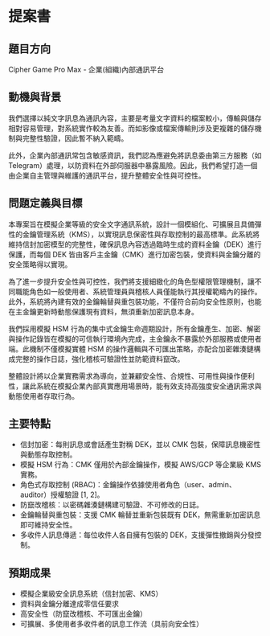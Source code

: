 # 提案書

## 題目方向

Cipher Game Pro Max - 企業(組織)內部通訊平台

## 動機與背景

我們選擇以純文字訊息為通訊內容，主要是考量文字資料的檔案較小，傳輸與儲存相對容易管理，對系統實作較為友善。而如影像或檔案傳輸則涉及更複雜的儲存機制與完整性驗證，因此暫不納入範疇。

此外，企業內部通訊常包含敏感資訊，我們認為應避免將訊息委由第三方服務（如 Telegram）處理，以防資料在外部伺服器中暴露風險。因此，我們希望打造一個由企業自主管理與維護的通訊平台，提升整體安全性與可控性。

## 問題定義與目標

本專案旨在模擬企業等級的安全文字通訊系統，設計一個模組化、可擴展且具備彈性的金鑰管理系統（KMS），以實現訊息保密性與存取控制的最高標準。此系統將維持信封加密模型的完整性，確保訊息內容透過臨時生成的資料金鑰（DEK）進行保護，而每個 DEK 皆由客戶主金鑰（CMK）進行加密包裝，使資料與金鑰分離的安全策略得以實現。

為了進一步提升安全性與可控性，我們將支援細緻化的角色型權限管理機制，讓不同職能角色如一般使用者、系統管理員與稽核人員僅能執行其授權範疇內的操作。此外，系統將內建有效的金鑰輪替與重包裝功能，不僅符合前向安全性原則，也能在主金鑰更新時動態保護現有資料，無須重新加密訊息本身。

我們採用模擬 HSM 行為的集中式金鑰生命週期設計，所有金鑰產生、加密、解密與操作記錄皆在模擬的可信執行環境內完成，主金鑰永不暴露於外部服務或使用者端。此機制不僅模擬實體 HSM 的操作邏輯與不可匯出策略，亦配合加密雜湊鏈構成完整的操作日誌，強化稽核可驗證性並防範資料竄改。

整體設計將以企業實務需求為導向，並兼顧安全性、合規性、可用性與操作便利性，讓此系統在模擬企業內部真實應用場景時，能有效支持高強度安全通訊需求與動態使用者存取行為。

## 主要特點

- 信封加密：每則訊息或會話產生對稱 DEK，並以 CMK 包裝，保障訊息機密性與動態存取控制。
- 模擬 HSM 行為：CMK 僅用於內部金鑰操作，模擬 AWS/GCP 等企業級 KMS 實務。
- 角色式存取控制 (RBAC)：金鑰操作依據使用者角色（user、admin、auditor）授權驗證 [1, 2]。
- 防竄改稽核：以密碼雜湊鏈構建可驗證、不可修改的日誌。
- 金鑰輪替與重包裝：支援 CMK 輪替並重新包裝既有 DEK，無需重新加密訊息即可維持安全性。
- 多收件人訊息傳遞：每位收件人各自擁有包裝的 DEK，支援彈性撤銷與分發控制。

## 預期成果

- 模擬企業級安全訊息系統（信封加密、KMS）
- 資料與金鑰分離達成零信任要求
- 高安全性（防竄改稽核、不可匯出金鑰）
- 可擴展、多使用者多收件者的訊息工作流（具前向安全性）
